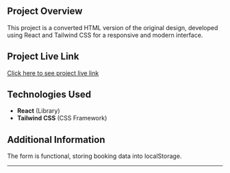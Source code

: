 ## Project Overview

This project is a converted HTML version of the original design, developed using React and Tailwind CSS for a responsive and modern interface.

## Project Live Link

[Click here to see project live link](https://softnio.netlify.app/)

## Technologies Used

- **React** (Library)
- **Tailwind CSS** (CSS Framework)

## Additional Information

The form is functional, storing booking data into localStorage.

---
